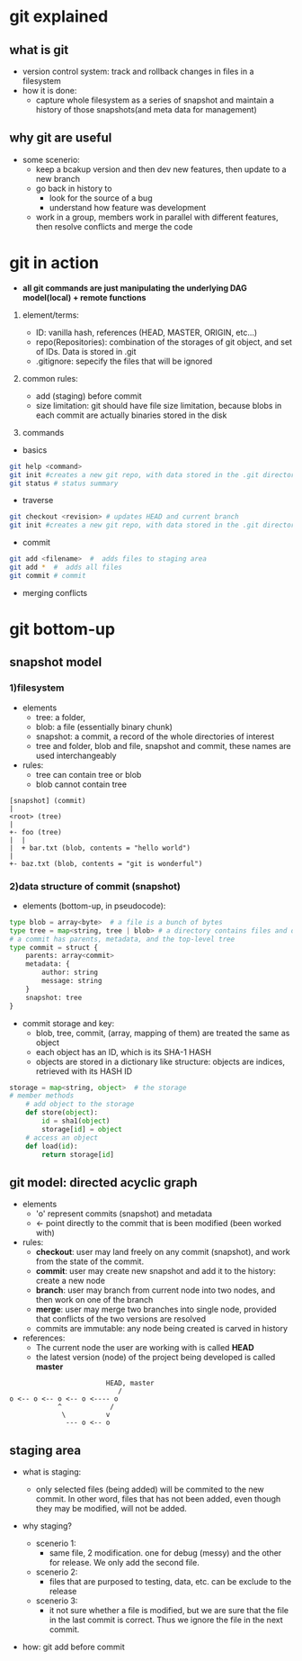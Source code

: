 # git explained
## what is git
- version control system: track and rollback changes in files in a filesystem
- how it is done:
  - capture whole filesystem as a series of snapshot and maintain a history of those snapshots(and meta data for management)
## why git are useful
- some scenerio:
  - keep a bcakup version and then dev new features, then update to a new branch
  - go back in history to
    -  look for the source of a bug 
    -  understand how feature was development 
  - work in a group, members work in parallel with different features, then resolve conflicts and merge the code


# git in action
- **all git commands are just manipulating the underlying DAG model(local) + remote functions**
1. element/terms:
   - ID: vanilla hash, references (HEAD, MASTER, ORIGIN, etc...)
   - repo(Repositories): combination of the storages of git object, and set of IDs. Data is stored in .git
   - .gitignore: sepecify the files that will be ignored
  
2. common rules:
   - add (staging) before commit
   - size limitation: git should have file size limitation, because blobs in each commit are actually binaries stored in the disk

3. commands
- basics
``` bash
git help <command>
git init #creates a new git repo, with data stored in the .git directory
git status # status summary
```
- traverse
``` bash
git checkout <revision> # updates HEAD and current branch
git init #creates a new git repo, with data stored in the .git directory
```
- commit
``` bash
git add <filename>  #  adds files to staging area
git add *  #  adds all files 
git commit # commit
```
- merging conflicts


# git bottom-up
## snapshot model
### 1)filesystem
- elements
  - tree: a folder, 
  - blob: a file (essentially binary chunk)
  - snapshot: a commit, a record of the whole directories of interest
  - tree and folder, blob and file, snapshot and commit, these names are used interchangeably
- rules:
  - tree can contain tree or blob
  - blob cannot contain tree
```text
[snapshot] (commit)
|
<root> (tree)
|
+- foo (tree)
|  |
|  + bar.txt (blob, contents = "hello world")
|
+- baz.txt (blob, contents = "git is wonderful")
```

### 2)data structure of commit (snapshot)
- elements (bottom-up, in pseudocode):
``` python
type blob = array<byte>  # a file is a bunch of bytes
type tree = map<string, tree | blob> # a directory contains files and directories. tree object := a mapping from directory name to tree objects and blobs
# a commit has parents, metadata, and the top-level tree
type commit = struct {
    parents: array<commit>
    metadata: {    
        author: string
        message: string
    }
    snapshot: tree
}
```
- commit storage and key:
  - blob, tree, commit, (array, mapping of them) are treated the same as object
  - each object has an ID, which is its SHA-1 HASH
  - objects are stored in a dictionary like structure: objects are indices, retrieved with its HASH ID
``` python
storage = map<string, object>  # the storage
# member methods
    # add object to the storage 
    def store(object):
        id = sha1(object)
        storage[id] = object
    # access an object
    def load(id):
        return storage[id]
```

## git model: directed acyclic graph
- elements
  - 'o' represent commits (snapshot) and metadata
  - <- point directly to the commit that is been modified (been worked with)
- rules:
  - **checkout**: user may land freely on any commit (snapshot), and work from the state of the commit. 
  - **commit**: user may create new snapshot and add it to the history: create a new node
  - **branch**: user may branch from current node into two nodes, and then work on one of the branch
  - **merge**: user may merge two branches into single node, provided that conflicts of the two versions are resolved
  - commits are immutable: any node being created is carved in history
- references:
  - The current node the user are working with is called **HEAD**
  - the latest version (node) of the project being developed is called **master**
``` text
                        HEAD, master
                           / 
o <-- o <-- o <-- o <---- o
            ^            /
             \          v
              --- o <-- o
```

## staging area
- what is staging:
  - only selected files (being added) will be commited to the new commit. In other word, files that has not been added, even though they may be modified, will not be added.
- why staging?
  - scenerio 1: 
    - same file, 2 modification. one for debug (messy) and the other for release. We only add the second file. 
  - scenerio 2: 
    - files that are purposed to testing, data, etc. can be exclude to the release
  - scenerio 3: 
    - it not sure whether a file is modified, but we are sure that the file in the last commit is correct. Thus we ignore the file in the next commit.

- how: git add before commit